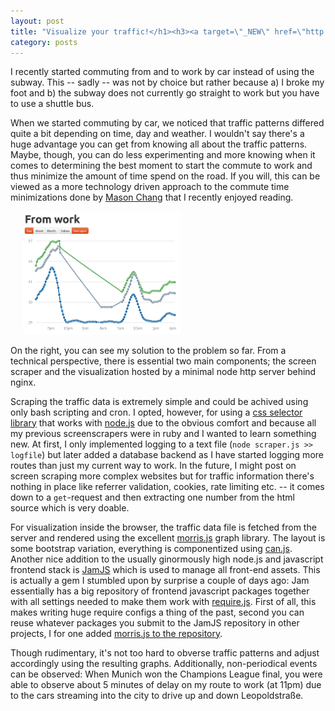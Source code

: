 ```yaml
---
layout: post
title: "Visualize your traffic!</h1><h3><a target=\"_NEW\" href=\"http://traffic.muehe.org\">(click here to try)</a></h3><h1>"
category: posts
---
```

I recently started commuting from and to work by car instead of using the subway. This -- sadly -- was not by choice but rather because a) I broke my foot and b) the subway does not currently go straight to work but you have to use a shuttle bus.

When we started commuting by car, we noticed that traffic patterns differed quite a bit depending on time, day and weather. I wouldn't say there's a huge advantage you can get from knowing all about the traffic patterns. Maybe, though, you can do less experimenting and more knowing when it comes to determining the best moment to start the commute to work and thus minimize the amount of time spend on the road. If you will, this can be viewed as a more technology driven approach to the commute time minimizations done by [Mason Chang](http://www.masonchang.com/blog/2012/6/15/frequent-flyer-hacks.html) that I recently enjoyed reading.

<a href="http://traffic.muehe.org/" target="_NEW"><img class="pull-right" style="margin-left:20px; max-width:100%; width:50%" alt="Traffic Scraper screenshot" src="/images/traffic.png" /></a>

On the right, you can see my solution to the problem so far. From a technical perspective, there is essential two main components; the screen scraper and the visualization hosted by a minimal node http server behind nginx.

Scraping the traffic data is extremely simple and could be achived using only bash scripting and cron. I opted, however, for using a [css selector library](https://github.com/MatthewMueller/cheerio) that works with [node.js](http://nodejs.org/) due to the obvious comfort and because all my previous screenscrapers were in ruby  and I wanted to learn something new. At first, I only implemented logging to a text file (`node scraper.js >> logfile`) but later added a database backend as I have started logging more routes than just my current way to work. In the future, I might post on screen scraping more complex websites but for traffic information there's nothing in place like referrer validation, cookies, rate limiting etc. -- it comes down to a `get`-request and then extracting one number from the html source which is very doable.

For visualization inside the browser, the traffic data file is fetched from the server and rendered using the excellent [morris.js](http://www.oesmith.co.uk/morris.js/) graph library. The layout is some bootstrap variation, everything is componentized using [can.js](http://canjs.com/). Another nice addition to the usually ginormously high node.js and javascript frontend stack is [JamJS](http://jamjs.org/) which is used to manage all front-end assets. This is actually a gem I stumbled upon by surprise a couple of days ago: Jam essentially has a big repository of frontend javascript packages together with all settings needed to make them work with [require.js](http://requirejs.org/). First of all, this makes writing huge require configs a thing of the past, second you can reuse whatever packages you submit to the JamJS repository in other projects, I for one added [morris.js to the repository](http://jamjs.org/packages/#/details/morris).

Though rudimentary, it's not too hard to obverse traffic patterns and adjust accordingly using the resulting graphs. Additionally, non-periodical events can be observed: When Munich won the Champions League final, you were able to observe about 5 minutes of delay on my route to work (at 11pm) due to the cars streaming into the city to drive up and down Leopoldstraße.
